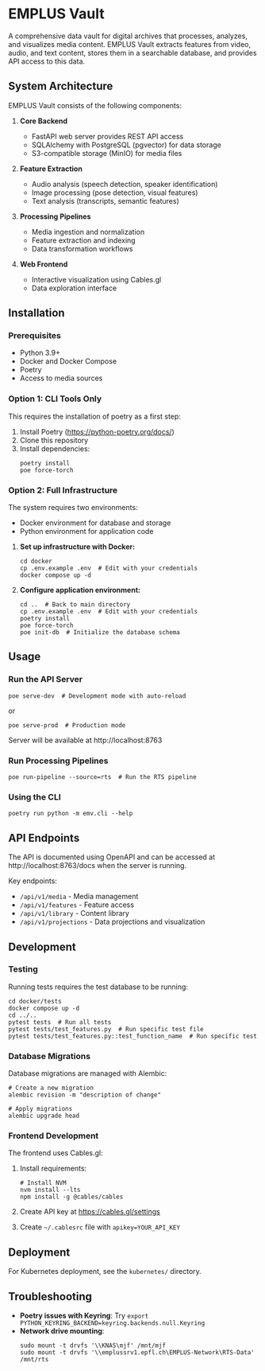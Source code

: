 # EMPLUS Vault

A comprehensive data vault for digital archives that processes, analyzes, and visualizes media content. EMPLUS Vault extracts features from video, audio, and text content, stores them in a searchable database, and provides API access to this data.

## System Architecture

EMPLUS Vault consists of the following components:

1. **Core Backend**
   - FastAPI web server provides REST API access
   - SQLAlchemy with PostgreSQL (pgvector) for data storage
   - S3-compatible storage (MinIO) for media files

2. **Feature Extraction**
   - Audio analysis (speech detection, speaker identification)
   - Image processing (pose detection, visual features)
   - Text analysis (transcripts, semantic features)
   
3. **Processing Pipelines**
   - Media ingestion and normalization
   - Feature extraction and indexing
   - Data transformation workflows

4. **Web Frontend**
   - Interactive visualization using Cables.gl
   - Data exploration interface

## Installation

### Prerequisites
- Python 3.9+
- Docker and Docker Compose
- Poetry
- Access to media sources

### Option 1: CLI Tools Only
This requires the installation of poetry as a first step:

1. Install Poetry (https://python-poetry.org/docs/)
2. Clone this repository
3. Install dependencies:
   ```
   poetry install
   poe force-torch
   ```

### Option 2: Full Infrastructure

The system requires two environments:
- Docker environment for database and storage
- Python environment for application code

1. **Set up infrastructure with Docker:**
   ```
   cd docker
   cp .env.example .env  # Edit with your credentials
   docker compose up -d
   ```

2. **Configure application environment:**
   ```
   cd ..  # Back to main directory
   cp .env.example .env  # Edit with your credentials
   poetry install
   poe force-torch
   poe init-db  # Initialize the database schema
   ```

## Usage

### Run the API Server

```
poe serve-dev  # Development mode with auto-reload
```
or
```
poe serve-prod  # Production mode
```

Server will be available at http://localhost:8763

### Run Processing Pipelines

```
poe run-pipeline --source=rts  # Run the RTS pipeline
```

### Using the CLI

```
poetry run python -m emv.cli --help
```

## API Endpoints

The API is documented using OpenAPI and can be accessed at http://localhost:8763/docs when the server is running.

Key endpoints:
- `/api/v1/media` - Media management
- `/api/v1/features` - Feature access
- `/api/v1/library` - Content library
- `/api/v1/projections` - Data projections and visualization

## Development

### Testing

Running tests requires the test database to be running:

```
cd docker/tests
docker compose up -d
cd ../..
pytest tests  # Run all tests
pytest tests/test_features.py  # Run specific test file
pytest tests/test_features.py::test_function_name  # Run specific test
```

### Database Migrations

Database migrations are managed with Alembic:

```
# Create a new migration
alembic revision -m "description of change"

# Apply migrations
alembic upgrade head
```

### Frontend Development

The frontend uses Cables.gl:

1. Install requirements:
   ```
   # Install NVM
   nvm install --lts
   npm install -g @cables/cables
   ```
   
2. Create API key at https://cables.gl/settings
3. Create `~/.cablesrc` file with `apikey=YOUR_API_KEY`

## Deployment

For Kubernetes deployment, see the `kubernetes/` directory.

## Troubleshooting

- **Poetry issues with Keyring**: Try `export PYTHON_KEYRING_BACKEND=keyring.backends.null.Keyring`
- **Network drive mounting**: 
  ```
  sudo mount -t drvfs '\\KNAS\mjf' /mnt/mjf
  sudo mount -t drvfs '\\emplussrv1.epfl.ch\EMPLUS-Network\RTS-Data' /mnt/rts
  ```
